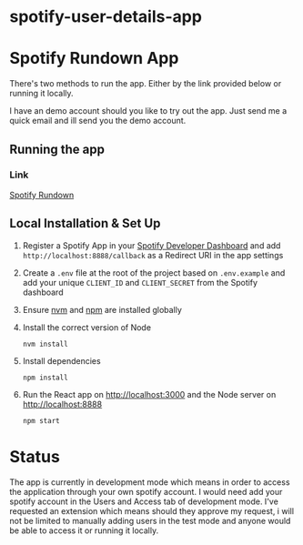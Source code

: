 # spotify-user-details-app

# Spotify Rundown App

There's two methods to run the app. Either by the link provided below or running it locally.

I have an demo account should you like to try out the app. Just send me a quick email and ill send you the demo account.

## Running the app

### Link

[Spotify Rundown](https://spotify-rundown.herokuapp.com/)

## Local Installation & Set Up

1. Register a Spotify App in your [Spotify Developer Dashboard](https://developer.spotify.com/dashboard/) and add `http://localhost:8888/callback` as a Redirect URI in the app settings

2. Create a `.env` file at the root of the project based on `.env.example` and add your unique `CLIENT_ID` and `CLIENT_SECRET` from the Spotify dashboard

3. Ensure [nvm](https://github.com/nvm-sh/nvm) and [npm](https://www.npmjs.com/) are installed globally

4. Install the correct version of Node

   ```shell
   nvm install
   ```

5. Install dependencies

   ```shell
   npm install
   ```

6. Run the React app on <http://localhost:3000> and the Node server on <http://localhost:8888>

   ```shell
   npm start
   ```

# Status

The app is currently in development mode which means in order to access the application through your own spotify account. I would need add your spotify account in the Users and Access tab of development mode. I've requested an extension which means should they approve my request, i will not be limited to manually adding users in the test mode and anyone would be able to access it or running it locally.
